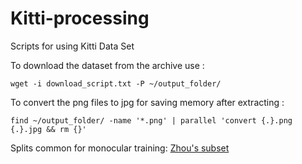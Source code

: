 # Kitti-processing
Scripts for using Kitti Data Set

To download the dataset from the archive use : 
```
wget -i download_script.txt -P ~/output_folder/
```

To convert the png files to jpg for saving memory after extracting : 
```
find ~/output_folder/ -name '*.png' | parallel 'convert {.}.png {.}.jpg && rm {}'
```
Splits common for monocular training: [Zhou's subset](https://github.com/tinghuiz/SfMLearner)

